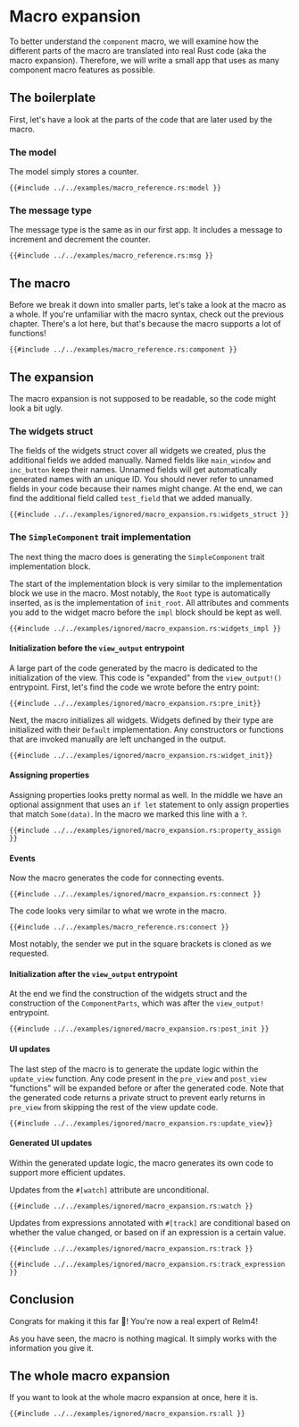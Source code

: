 # Macro expansion

To better understand the `component` macro, we will examine how the different parts of the macro are translated into real Rust code (aka the macro expansion). Therefore, we will write a small app that uses as many component macro features as possible.

## The boilerplate

First, let's have a look at the parts of the code that are later used by the macro.

### The model

The model simply stores a counter.

```rust,ignore
{{#include ../../examples/macro_reference.rs:model }}
```

### The message type

The message type is the same as in our first app. It includes a message to
increment and decrement the counter.

```rust,ignore
{{#include ../../examples/macro_reference.rs:msg }}
```

## The macro

Before we break it down into smaller parts, let's take a look at the macro as a whole. If you're unfamiliar with the macro syntax, check out the previous chapter. There's a lot here, but that's because the macro supports a lot of functions!

```rust,ignore
{{#include ../../examples/macro_reference.rs:component }}
```

## The expansion

The macro expansion is not supposed to be readable, so the code might look a bit ugly.

### The widgets struct

The fields of the widgets struct cover all widgets we created, plus the additional fields we added manually. Named fields like `main_window` and `inc_button` keep their names. Unnamed fields will get automatically generated names with an unique ID. You should never refer to unnamed fields in your code because their names might change. At the end, we can find the additional field called `test_field` that we added manually.

```rust,ignore
{{#include ../../examples/ignored/macro_expansion.rs:widgets_struct }}
```

### The `SimpleComponent` trait implementation

The next thing the macro does is generating the `SimpleComponent` trait implementation block.

The start of the implementation block is very similar to the implementation block we use in the macro. Most notably, the `Root` type is automatically inserted, as is the implementation of `init_root`. All attributes and comments you add to the widget macro before the `impl` block should be kept as well.

```rust,ignore
{{#include ../../examples/ignored/macro_expansion.rs:widgets_impl }}
```

#### Initialization before the `view_output` entrypoint

A large part of the code generated by the macro is dedicated to the initialization of the view. This code is "expanded" from the `view_output!()` entrypoint. First, let's find the code we wrote before the entry point:

```rust,ignore
{{#include ../../examples/ignored/macro_expansion.rs:pre_init}}
```

Next, the macro initializes all widgets. Widgets defined by their type are initialized with their `Default` implementation. Any constructors or functions that are invoked manually are left unchanged in the output.

```rust,ignore
{{#include ../../examples/ignored/macro_expansion.rs:widget_init}}
```

#### Assigning properties

Assigning properties looks pretty normal as well. In the middle we have an optional assignment that uses an `if let` statement to only assign properties that match `Some(data)`. In the macro we marked this line with a `?`.

```rust,ignore
{{#include ../../examples/ignored/macro_expansion.rs:property_assign }}
```

#### Events

Now the macro generates the code for connecting events.

```rust,ignore
{{#include ../../examples/ignored/macro_expansion.rs:connect }}
```

The code looks very similar to what we wrote in the macro.

```rust,ignore
{{#include ../../examples/macro_reference.rs:connect }}
```

Most notably, the sender we put in the square brackets is cloned as we requested.

#### Initialization after the `view_output` entrypoint

At the end we find the construction of the widgets struct and the construction of the `ComponentParts`, which was after the `view_output!` entrypoint.

```rust,ignore
{{#include ../../examples/ignored/macro_expansion.rs:post_init }}
```

#### UI updates

The last step of the macro is to generate the update logic within the `update_view` function. Any code present in the `pre_view` and `post_view` "functions" will be expanded before or after the generated code. Note that the generated code returns a private struct to prevent early returns in `pre_view` from skipping the rest of the view update code.

```rust,ignore
{{#include ../../examples/ignored/macro_expansion.rs:update_view}}
```

#### Generated UI updates

Within the generated update logic, the macro generates its own code to support more efficient updates.

Updates from the `#[watch]` attribute are unconditional.

```rust,ignore
{{#include ../../examples/ignored/macro_expansion.rs:watch }}
```

Updates from expressions annotated with `#[track]` are conditional based on whether the value changed, or based on if an expression is a certain value.

```rust,ignore
{{#include ../../examples/ignored/macro_expansion.rs:track }}
```

```rust,ignore
{{#include ../../examples/ignored/macro_expansion.rs:track_expression }}
```

## Conclusion

Congrats for making it this far 🎉! You're now a real expert of Relm4!

As you have seen, the macro is nothing magical. It simply works with the information you give it.

## The whole macro expansion

If you want to look at the whole macro expansion at once, here it is.

```rust,ignore
{{#include ../../examples/ignored/macro_expansion.rs:all }}
```
